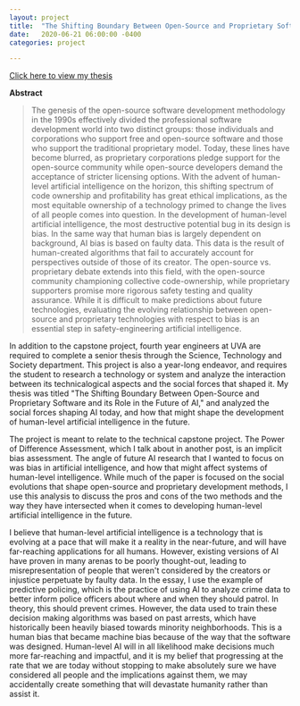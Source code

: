 ```yaml
---
layout: project
title:  "The Shifting Boundary Between Open-Source and Proprietary Software and its Role in the Future of AI"
date:   2020-06-21 06:00:00 -0400
categories: project

---
```


[Click here to view my thesis](https://doi.org/10.18130/v3-fabt-as11)

**Abstract**

> The genesis of the open-source software development methodology in the 1990s effectively divided the professional software development world into two distinct groups: those individuals and corporations who support free and open-source software and those who support the traditional proprietary model. Today, these lines have become blurred, as proprietary corporations pledge support for the open-source community while open-source developers demand the acceptance of stricter licensing options. With the advent of human-level artificial intelligence on the horizon, this shifting spectrum of code ownership and profitability has great ethical implications, as the most equitable ownership of a technology primed to change the lives of all people comes into question. In the development of human-level artificial intelligence, the most destructive potential bug in its design is bias. In the same way that human bias is largely dependent on background, AI bias is based on faulty data. This data is the result of human-created algorithms that fail to accurately account for perspectives outside of those of its creator. The open-source vs. proprietary debate extends into this field, with the open-source community championing collective code-ownership, while proprietary supporters promise more rigorous safety testing and quality assurance. While it is difficult to make predictions about future technologies, evaluating the evolving relationship between open-source and proprietary technologies with respect to bias is an essential step in safety-engineering artificial intelligence.

In addition to the capstone project, fourth year engineers at UVA are required to complete a senior thesis through the Science, Technology and Society department.  This project is also a year-long endeavor, and requires the student to research a technology or system and analyze the interaction between its technicalogical aspects and the social forces that shaped it.  My thesis was titled "The Shifting Boundary Between Open-Source and Proprietary Software and its Role in the Future of AI," and analyzed the social forces shaping AI today, and how that might shape the development of human-level artificial intelligence in the future.

The project is meant to relate to the technical capstone project.  The Power of Difference Assessment, which I talk about in another post, is an implicit bias assessment.  The angle of future AI research that I wanted to focus on was bias in artificial intelligence, and how that might affect systems of human-level intelligence.  While much of the paper is focused on the social evolutions that shape open-source and proprietary development methods, I use this analysis to discuss the pros and cons of the two methods and the way they have intersected when it comes to developing human-level artificial intelligence in the future.  

I believe that human-level artificial intelligence is a technology that is evolving at a pace that will make it a reality in the near-future, and will have far-reaching applications for all humans.  However, existing versions of AI have proven in many arenas to be poorly thought-out, leading to misrepresentation of people that weren't considered by the creators or injustice perpetuate by faulty data.  In the essay, I use the example of predictive policing, which is the practice of using AI to analyze crime data to better inform police officers about where and when they should patrol.  In theory, this should prevent crimes.  However, the data used to train these decision making algorithms was based on past arrests, which have historically been heavily biased towards minority neighborhoods.  This is a human bias that became machine bias because of the way that the software was designed.  Human-level AI will in all likelihood make decisions much more far-reaching and impactful, and it is my belief that progressing at the rate that we are today without stopping to make absolutely sure we have considered all people and the implications against them, we may accidentally create something that will devastate humanity rather than assist it.